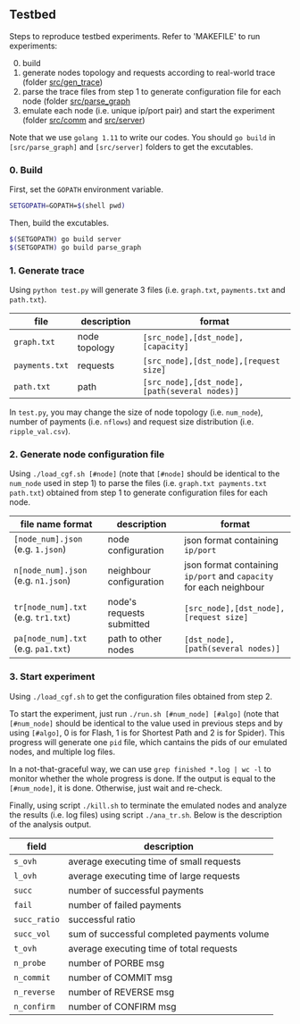 ## Testbed
Steps to reproduce testbed experiments. Refer to 'MAKEFILE' to run experiments:

0. build 
1. generate nodes topology and requests according to real-world trace (folder [src/gen_trace](https://github.com/NetX-lab/Offchain-routing-traces-and-code/tree/master/testbed/src/gen_trace))
2. parse the trace files from step 1 to generate configuration file for each node (folder [src/parse_graph](https://github.com/NetX-lab/Offchain-routing-traces-and-code/tree/master/testbed/src/parse_graph)
3. emulate each node (i.e. unique ip/port pair) and start the experiment (folder [src/comm](https://github.com/NetX-lab/Offchain-routing-traces-and-code/tree/master/testbed/src/comm) and [src/server](https://github.com/NetX-lab/Offchain-routing-traces-and-code/tree/master/testbed/src/server))

Note that we use `golang 1.11` to write our codes. You should `go build` in `[src/parse_graph]` and `[src/server]` folders to get the excutables.

### 0. Build 
First, set the `GOPATH` environment variable. 
```bash
SETGOPATH=GOPATH=$(shell pwd)
```

Then, build the excutables. 
```bash
$(SETGOPATH) go build server
$(SETGOPATH) go build parse_graph
```

### 1. Generate trace
Using `python test.py` will generate 3 files (i.e. `graph.txt`, `payments.txt` and `path.txt`). 

| file | description | format |
|-----|-----|-----|
| `graph.txt` | node topology | `[src_node],[dst_node],[capacity]`|
| `payments.txt` | requests | `[src_node],[dst_node],[request size]` |
| `path.txt` | path | `[src_node],[dst_node],[path(several nodes)]` |

In `test.py`, you may change the size of node topology (i.e. `num_node`), number of payments (i.e. `nflows`) and request size distribution (i.e. `ripple_val.csv`).

### 2. Generate node configuration file
Using `./load_cgf.sh [#node]` (note that `[#node]` should be identical to the `num_node` used in step 1) to parse the files (i.e. `graph.txt payments.txt path.txt`) obtained from step 1 to generate configuration files for each node.

| file name format | description | format |
|-----|-----|-----|
|`[node_num].json` (e.g. `1.json`) | node configuration | json format containing `ip/port` |
|`n[node_num].json` (e.g. `n1.json`) | neighbour configuration | json format containing `ip/port` and `capacity` for each neighbour |
|`tr[node_num].txt` (e.g. `tr1.txt`) | node's requests submitted | `[src_node],[dst_node],[request size]` |
|`pa[node_num].txt` (e.g. `pa1.txt`) | path to other nodes | `[dst_node],[path(several nodes)]` | 


### 3. Start experiment
Using `./load_cgf.sh` to get the configuration files obtained from step 2. 

To start the experiment, just run `./run.sh [#num_node] [#algo]` (note that `[#num_node]` should be identical to the value used in previous steps and by using `[#algo]`, 0 is for Flash, 1 is for Shortest Path and 2 is for Spider). This progress will generate one `pid` file, which cantains the pids of our emulated nodes, and multiple log files.

In a not-that-graceful way, we can use `grep finished *.log | wc -l` to monitor whether the whole progress is done. If the output is equal to the `[#num_node]`, it is done. Otherwise, just wait and re-check.

Finally, using script `./kill.sh` to terminate the emulated nodes and analyze the results (i.e. log files) using script `./ana_tr.sh`. Below is the description of the analysis output.

| field | description |
|-----|-----|
| `s_ovh` | average executing time of small requests |
| `l_ovh` | average executing time of large requests |
| `succ` | number of successful payments |
| `fail` | number of failed payments |
| `succ_ratio` | successful ratio |
| `succ_vol` | sum of successful completed payments volume |
| `t_ovh` | average executing time of total requests|
| `n_probe` | number of PORBE msg |
| `n_commit` | number of COMMIT msg |
| `n_reverse` | number of REVERSE msg |
| `n_confirm` | number of CONFIRM msg |

